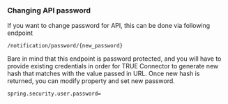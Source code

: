 ### Changing API password <a href="#changepassword" id="changepassword"></a>

If you want to change password for API, this can be done via following endpoint

```
/notification/password/{new_password}
```

Bare in mind that this endpoint is password protected, and you will have to provide existing credentials in order for TRUE Connector to generate new hash that matches with the value passed in URL. Once new hash is returned, you can modify property and set new password.

```
spring.security.user.password=
```
